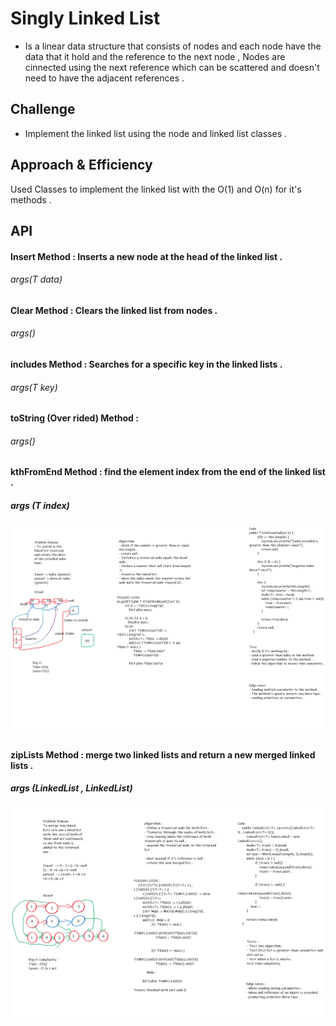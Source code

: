 # Singly Linked List
- Is a linear data structure that consists of nodes and each node have the data that it hold and the reference to the next node ,
Nodes are cinnected using the next reference which can be scattered and doesn't need to have the adjacent references .

## Challenge
- Implement the linked list using the node and linked list classes .

## Approach & Efficiency
Used Classes to implement the linked list with the O(1) and O(n) for it's methods .

## API
#### Insert Method : Inserts a new node at the head of the linked list .
###### args(T data)
#### Clear Method : Clears the linked list from nodes .
###### args()
#### includes Method : Searches for a specific key in the linked lists .
###### args(T key)
#### toString (Over rided) Method :
###### args()
#### kthFromEnd Method : find the element index from the end of the linked list .
##### args (T index)

![Image](linked.png)


#### zipLists Method : merge two linked lists and return a new merged linked lists .
##### args (LinkedList<T> , LinkedList<T>)

![image](zipList.png)